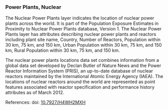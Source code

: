### Power Plants, Nuclear
The Nuclear Power Plants layer indicates the location of nuclear power plants across the world. It is part of the Population Exposure Estimates in Proximity to Nuclear Power Plants database, Version 1. The Nuclear Power Plants layer has attributes describing nuclear power plants and reactors including plant site name, Country, Number of Reactors, Population within 30 km, 75 km, and 150 km, Urban Population within 30 km, 75 km, and 150 km, Rural Population within 30 km, 75 km, and 150 km.

The nuclear power plants locations data set combines information from a global data set developed by Declan Butler of Nature News and the Power Reactor Information System (PRIS), an up-to-date database of nuclear reactors maintained by the International Atomic Energy Agency (IAEA). The locations of nuclear reactors around the world are represented as point features associated with reactor specification and performance history attributes as of March 2012.

References: doi: [10.7927/H4WH2MXH](https://doi.org/10.7927/H4WH2MXH)
